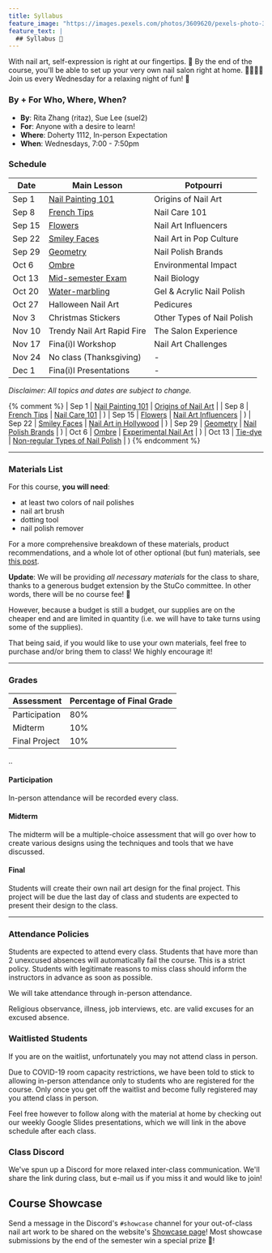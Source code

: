 ```yaml
---
title: Syllabus
feature_image: "https://images.pexels.com/photos/3609620/pexels-photo-3609620.jpeg?auto=compress&cs=tinysrgb&dpr=1&w=500"
feature_text: |
  ## Syllabus 🎨
---
```


With nail art, self-expression is right at our fingertips. 💅
By the end of the course, you'll be able to set up your very own nail salon right at home. 💆‍♀️💆‍♂️
Join us every Wednesday for a relaxing night of fun! 🤗

### By + For Who, Where, When?

- **By**: Rita Zhang (ritaz), Sue Lee (suel2)
- **For**: Anyone with a desire to learn!
- **Where**: Doherty 1112, In-person Expectation
- **When**: Wednesdays, 7:00 - 7:50pm

### Schedule

| **Date** | **Main Lesson**             | **Potpourri** |
|----------|-----------------------------|---------------|
| Sep 1    | [Nail Painting 101](https://docs.google.com/presentation/d/1_JINwJ1geOKon8OygPsuih_cFODCu8mKmhD7GK1AdkI/edit?usp=sharing)           | Origins of Nail Art |
| Sep 8    | [French Tips](https://docs.google.com/presentation/d/1eEDvLPaUoGbpomTg97ZkAQzF6FAIcQaFMYmvzz2fDBE/edit?usp=sharing)                 | Nail Care 101 |
| Sep 15   | [Flowers](https://docs.google.com/presentation/d/11G7m8WyymSBHGyLlB9aRJUTdgD0-gGyEK6xc6q8Ki4Q/edit?usp=sharing)                     | Nail Art Influencers |
| Sep 22   | [Smiley Faces](https://docs.google.com/presentation/d/1cS4URGEZypr3f0ZApUgSXRMyAKOFPa9nau556ymzb2s/edit?usp=sharing)                | Nail Art in Pop Culture |
| Sep 29   | [Geometry](https://docs.google.com/presentation/d/1Z_7eMLB5kDKYE7E2Vt0gXx06GB60nK0AQsthI5Zbv34/edit?usp=sharing)                    | Nail Polish Brands |
| Oct 6    | [Ombre](https://docs.google.com/presentation/d/18jsDxIXdk4X4N00Su9AUQKO_VoI7DfeVJonTCkYe394/edit?usp=sharing)                       | Environmental Impact |
| Oct 13   | [Mid-semester Exam](https://docs.google.com/presentation/d/1v1Yl1OSsSoM3cBDk1E6Ih2WygaSxugXU3mQRoJyOPs4/edit?usp=sharing)           | Nail Biology |
| Oct 20   | [Water-marbling](https://docs.google.com/presentation/d/1rpKigwc-gwY5wHjYkvxpRyluaeY_q5EkKJWeT-xr_5A/edit?usp=sharing)              | Gel & Acrylic Nail Polish |
| Oct 27   | Halloween Nail Art | Pedicures |
| Nov 3    | Christmas Stickers          | Other Types of Nail Polish |
| Nov 10   | Trendy Nail Art Rapid Fire  | The Salon Experience |
| Nov 17   | Fina(i)l Workshop           | Nail Art Challenges |
| Nov 24   | No class (Thanksgiving)     | - |
| Dec 1    | Fina(i)l Presentations      | - |

*Disclaimer: All topics and dates are subject to change.*

{% comment %}
| Sep 1 | [Nail Painting 101](_posts/2021-09-01-nail-101.md) | [Origins of Nail Art](_/../_posts/2021-09-01-origins.md) |
| Sep 8 | [French Tips](_posts/2021-09-08-french-tips.md) | [Nail Care 101](_posts/2021-10-13-nail-care.md) | )
| Sep 15 | [Flowers](_posts/2021-09-15-flowers.md) | [Nail Art Influencers](_posts/2021-09-08-influencers.md) | )
| Sep 22 | [Smiley Faces](_posts/2021-09-22-smiley-faces.md) | [Nail Art in Hollywood](_posts/2021-09-15-hollywood.md) | )
| Sep 29 | [Geometry](_posts/2021-09-29-geometry.md) | [Nail Polish Brands](_posts/2021-09-22-brands.md) | )
| Oct 6 | [Ombre](_posts/2021-10-06-ombre.md) | [Experimental Nail Art](_posts/2021-09-29-experimental-art.md) | )
| Oct 13 | [Tie-dye](_posts/2021-10-13-tie-dye.md) | [Non-regular Types of Nail Polish](_posts/2021-10-06-other-polishes.md) | )
{% endcomment %}


---

### Materials List

For this course, **you will need**:

- at least two colors of nail polishes
- nail art brush
- dotting tool
- nail polish remover

For a more comprehensive breakdown of these materials, product recommendations, and a whole lot of other optional (but fun) materials, see [this post](_posts/2021-09-01-materials.md).

**Update**: We will be providing *all necessary materials* for the class to share, thanks to a generous budget extension by the StuCo committee. In other words, there will be no course fee! 🥳

However, because a budget is still a budget, our supplies are on the cheaper end and are limited in quantity (i.e. we will have to take turns using some of the supplies).

That being said, if you would like to use your own materials, feel free to purchase and/or bring them to class! We highly encourage it!

---

### Grades

| **Assessment** | **Percentage of Final Grade** |
|----------------|-------------------------------|
| Participation | 80% |
| Midterm | 10% |
| Final Project | 10% |

..

#### Participation

In-person attendance will be recorded every class.

#### Midterm

The midterm will be a multiple-choice assessment that will go over how to create various designs using the techniques and tools that we have discussed.

#### Final

Students will create their own nail art design for the final project. This project will be due the last day of class and students are expected to present their design to the class.

---

### Attendance Policies

Students are expected to attend every class. Students that have more than 2 unexcused absences will automatically fail the course. This is a strict policy. Students with legitimate reasons to miss class should inform the instructors in advance as soon as possible.

We will take attendance through in-person attendance.

Religious observance, illness, job interviews, etc. are valid excuses for an excused absence.

### Waitlisted Students

If you are on the waitlist, unfortunately you may not attend class in person.

Due to COVID-19 room capacity restrictions, we have been told to stick to allowing in-person attendance only to students who are registered for the course. Only once you get off the waitlist and become fully registered may you attend class in person.

Feel free however to follow along with the material at home by checking out our weekly Google Slides presentations, which we will link in the above schedule after each class.

### Class Discord

We've spun up a Discord for more relaxed inter-class communication. We'll share the link during class, but e-mail us if you miss it and would like to join!

## Course Showcase

Send a message in the Discord's `#showcase` channel for your out-of-class nail art work to be shared on the website's [Showcase page](https://leesue630.github.io/intro-nail-art/showcase/)! Most showcase submissions by the end of the semester win a special prize 🤭!
